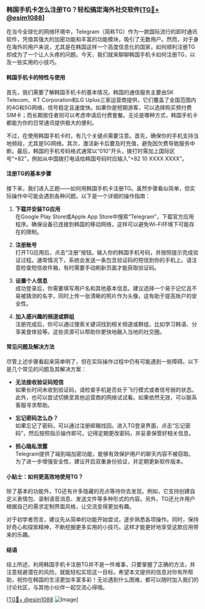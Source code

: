 ### 韩国手机卡怎么注册TG？轻松搞定海外社交软件[[TG💪+ @esim1088](https://t.me/s/esim1088)]

在当今全球化的网络环境中，Telegram（简称TG）作为一款国际流行的即时通讯软件，凭借其强大的加密功能和丰富的功能模块，吸引了无数用户。然而，对于身在海外的用户来说，尤其是在韩国这样一个高度信息化的国家，如何顺利注册TG却成为了一个让人头疼的问题。今天，我们就来聊聊韩国手机卡如何注册TG，以及一些实用的小技巧。

#### 韩国手机卡的特性与使用

首先，我们需要了解韩国手机卡的基本情况。韩国的通信服务主要由SK Telecom、KT Corporation和LG Uplus三家运营商提供，它们覆盖了全国范围内的4G和5G网络，信号稳定且速度快。如果你是短期游客，可以选择购买预付费SIM卡；而长期居住者则可以考虑申请后付费套餐。无论是哪种方式，韩国手机卡都能为你的日常通讯提供极大的便利。

不过，在使用韩国手机卡时，有几个关键点需要注意。首先，确保你的手机支持当地频段，尤其是5G网络。其次，激活新卡后要及时充值，避免因欠费导致服务中断。最后，韩国的手机号码格式通常以“010”开头，拨打时需加上国际区号“+82”，例如从中国拨打电话给韩国号码时应输入“+82 10 XXXX XXXX”。

#### 注册TG的基本步骤

接下来，我们进入正题——如何用韩国手机卡注册TG。虽然步骤看似简单，但实际操作中可能会遇到各种问题。以下是一个详细的操作指南：

1. **下载并安装TG应用**  
   在Google Play Store或Apple App Store中搜索“Telegram”，下载官方应用程序。确保设备已连接到韩国的移动网络，这样可以避免Wi-Fi环境下可能存在的限制。

2. **注册账号**  
   打开TG应用后，点击“注册”按钮。输入你的韩国手机号码，并按照提示完成验证过程。通常情况下，系统会发送一条包含验证码的短信到你的手机上。请注意检查短信收件箱，有时需要手动刷新页面才能获取验证码。

3. **设置个人信息**  
   成功登录后，你需要填写用户名和其他基本信息。建议选择一个易于记忆且不易被猜测的名字，同时上传一张清晰的照片作为头像，这有助于提高账户的安全性。

4. **加入感兴趣的频道或群组**  
   注册完成后，你可以通过搜索关键词找到相关频道或群组，比如学习韩语、分享美食体验等。这些资源可以帮助你更快地融入当地的社交圈。

#### 常见问题及解决方法

尽管上述步骤看起来简单明了，但在实际操作过程中仍有可能遇到一些障碍。以下是几个常见的问题及其解决方案：

- **无法接收验证码短信**  
  如果长时间未收到验证码，请检查手机是否处于飞行模式或者信号弱的状态。此外，也可以尝试切换至其他运营商的网络试试看。如果依然无效，可以联系客服寻求帮助。

- **忘记密码怎么办？**  
  如果忘记了密码，可以通过注册邮箱找回。进入TG登录界面，点击“忘记密码”，然后按照指示操作即可。记得定期更改密码，并妥善保管好相关信息。

- **担心隐私泄露**  
  Telegram提供了端到端加密功能，能够有效保护用户的聊天内容不被窃取。为了进一步增强安全性，建议开启双重身份验证，并定期更新软件版本。

#### 小贴士：如何更高效地使用TG？

除了基本的功能外，TG还有许多隐藏的亮点等待你去发现。例如，它支持创建自定义表情包、录制语音消息、发送文件等多种形式的内容。另外，TG还允许用户根据自己的需求定制界面风格，让交流变得更加有趣。

对于初学者而言，建议先从简单的功能开始尝试，逐步熟悉各项操作。同时，保持好奇心和探索精神，不断挖掘更多实用的小技巧，这样才能更好地享受这款应用带来的乐趣。

#### 结语

综上所述，利用韩国手机卡注册TG并不是一件难事，只要掌握了正确的方法，并注意规避潜在的风险，就能轻松实现这一目标。希望本文提供的信息对你有所帮助，祝你在韩国的生活更加丰富多彩！无论遇到什么困难，都可以随时加入我们的讨论社区，与其他小伙伴一起交流心得哦。

[[TG💪+ @esim1088](https://t.me/s/esim1088) ![Image](https://i.postimg.cc/4NQfJmqS/Snipaste-2025-05-13-00-14-12.png)]